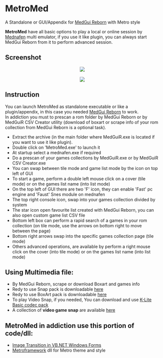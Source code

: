 # MetroMed
A Standalone or GUI/Appendix for [MedGui Reborn](https://github.com/Speedvicio/MedGuiReborn) with Metro style

**MetroMed** have all basic options to play a local or online session by [Mednafen](https://mednafen.github.io/) multi emulator, if you use it like plugin, you can always start MedGui Reborn from it to perform advanced session.

## Screenshot
<p align="center">
<a href="https://sourceforge.net/p/medguireborn/screenshot/Metromed1-6c90e82a.jpg"><img src="https://sourceforge.net/p/medguireborn/screenshot/Metromed1-6c90e82a.jpg" heigth="200" /></a><br><br>
<a href="https://a.fsdn.com/con/app/proj/medguireborn/screenshots/MetroMed2.jpg/1"><img src="https://a.fsdn.com/con/app/proj/medguireborn/screenshots/MetroMed2.jpg/1" heigth="200" /></a><br>
</p>

## Instruction
You can launch MetroMed as standalone executable or like a plugin/appendix, in this case you needed [MedGui Reborn](https://github.com/Speedvicio/MedGuiReborn) to work.<br>
In addiction you must to prescan a rom folder by MedGui Reborn or by MedGuiR CSV Creator utility (download of boxart or scrape info of your rom collection from MedGui Reborn is a optional task).

* Extract the archive (in the main folder where MedGuiR.exe is located if you want to use it like plugin).
* Double click on 'MetroMed.exe' to launch it
* At startup select a mednafen.exe if required
* Do a prescan of your games collections by MedGuiR.exe or by MedGuiR CSV Creator.exe
* You can swap between tile mode and game list mode by the icon on top left of GUI
* To start a game, perform a double left mouse click on a cover (tile mode) or on the games list name (into list mode) 
* On the top left of GUI there are two 'F' icon, they can enable 'Fast' pc engine and 'Faust' Snes module on mednafen
* The top right console icon, swap into your games collection divided by system
* The star icon open favourite list created with MedGui Reborn, you can also open custom game list CSV file
* Bottom left box can perform a rapid search of a games in your rom collection (on tile mode, use the arrows on bottom right to move between the page)
* Bottom right arrows swap into the specific games collection page (tile mode)
* Others advanced operations, are available by perform a right mouse click on the cover (into tile mode) or on the games list name (into list mode)

## Using Multimedia file:
* By MedGui Reborn, scrape or download Boxart and games info
* Redy to use Snap pack is downloadable [here](https://mega.nz/folder/57x1nLDa#sRBobh_R0g2P7I__KeG5ig)
* Redy to use BoxArt pack is downloadable [here](https://mega.nz/folder/ZiwVSb5K#Gb0UE3Gh3bfQAJV7wXAQ2A)
* To play Video Snap, if you needed, You can download and use [K-Lite  Basic codec pack ](https://www.codecguide.com/download_k-lite_codec_pack_basic.htm)
* A collection of **video game snap** are available [here](https://archive.org/search?query=subject%3A"Video+Game+Snap")

## MetroMed in addiction use this portion of code/dll:
* [Image Transition in VB.NET Windows Forms](https://www.codeproject.com/Articles/43605/Image-Transition-in-VB-NET-Windows-Forms)
* [Metroframework](http://dennismagno.github.io/metroframework-modern-ui/) dll for Metro theme and style
